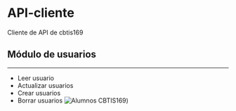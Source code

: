 # API-cliente
Cliente de API de cbtis169

## Módulo de usuarios
-----------
* Leer usuario
* Actualizar usuarios
* Crear usuarios
* Borrar usuarios
![Alumnos CBTIS169](https://cbtis169.net/media/alumnos4.jpg))

